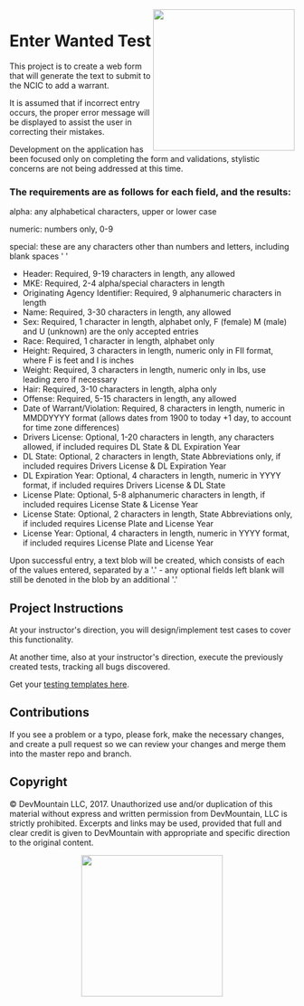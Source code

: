 <img src="https://devmounta.in/img/logowhiteblue.png" width="250" align="right">

# Enter Wanted Test

This project is to create a web form that will generate the text to submit to the NCIC to add a warrant.

It is assumed that if incorrect entry occurs, the proper error message will be displayed to assist the user in correcting their mistakes.

Development on the application has been focused only on completing the form and validations, stylistic concerns are not being addressed at this time.

### The requirements are as follows for each field, and the results:

alpha: any alphabetical characters, upper or lower case

numeric: numbers only, 0-9

special: these are any characters other than numbers and letters, including blank spaces ' '

* Header: Required, 9-19 characters in length, any allowed
* MKE: Required, 2-4 alpha/special characters in length
* Originating Agency Identifier: Required, 9 alphanumeric characters in length
* Name: Required, 3-30 characters in length, any allowed
* Sex: Required, 1 character in length, alphabet only, F (female) M (male) and U (unknown) are the only accepted entries
* Race: Required, 1 character in length, alphabet only
* Height: Required, 3 characters in length, numeric only in FII format, where F is feet and I is inches
* Weight: Required, 3 characters in length, numeric only in lbs, use leading zero if necessary
* Hair: Required, 3-10 characters in length, alpha only
* Offense: Required, 5-15 characters in length, any allowed
* Date of Warrant/Violation: Required, 8 characters in length, numeric in MMDDYYYY format (allows dates from 1900 to today +1 day, to account for time zone differences)
* Drivers License: Optional, 1-20 characters in length, any characters allowed, if included requires DL State & DL Expiration Year
* DL State: Optional, 2 characters in length, State Abbreviations only, if included requires Drivers License & DL Expiration Year
* DL Expiration Year: Optional, 4 characters in length, numeric in YYYY format, if included requires Drivers License & DL State
* License Plate: Optional, 5-8 alphanumeric characters in length, if included requires License State & License Year
* License State: Optional, 2 characters in length, State Abbreviations only, if included requires License Plate and License Year
* License Year: Optional, 4 characters in length, numeric in YYYY format, if included requires License Plate and License Year

Upon successful entry, a text blob will be created, which consists of each of the values entered, separated by a '.' - any optional fields left blank will still be denoted in the blob by an additional '.'

## Project Instructions
At your instructor's direction, you will design/implement test cases to cover this functionality.

At another time, also at your instructor's direction, execute the previously created tests, tracking all bugs discovered.

Get your [testing templates here](https://docs.google.com/spreadsheets/d/1G6fFXoie0U2RRnxUGK-cfW6qOUEmZd-cF8W33yRyuVs/edit?usp=sharing).

## Contributions

If you see a problem or a typo, please fork, make the necessary changes, and create a pull request so we can review your changes and merge them into the master repo and branch.

## Copyright

© DevMountain LLC, 2017. Unauthorized use and/or duplication of this material without express and written permission from DevMountain, LLC is strictly prohibited. Excerpts and links may be used, provided that full and clear credit is given to DevMountain with appropriate and specific direction to the original content.

<p align="center">
<img src="https://devmounta.in/img/logowhiteblue.png" width="250">
</p>